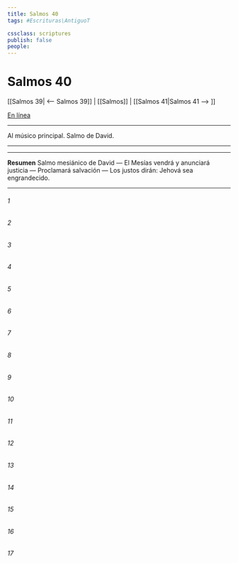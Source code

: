 ```yaml
---
title: Salmos 40
tags: #Escrituras\AntiguoT

cssclass: scriptures
publish: false
people:
---
```


# Salmos 40
[[Salmos 39| <-- Salmos 39]] | [[Salmos]] | [[Salmos 41|Salmos 41 --> ]]

[En línea](https://churchofjesuschrist.org/study/scriptures/ot/ps/40?lang=spa)

---
Al músico principal. Salmo de David.

---

---
__Resumen__
Salmo mesiánico de David — El Mesías vendrá y anunciará justicia — Proclamará salvación — Los justos dirán: Jehová sea engrandecido.

---
###### 1 


###### 2 


###### 3 


###### 4 


###### 5 


###### 6 


###### 7 


###### 8 


###### 9 


###### 10 


###### 11 


###### 12 


###### 13 


###### 14 


###### 15 


###### 16 


###### 17 


